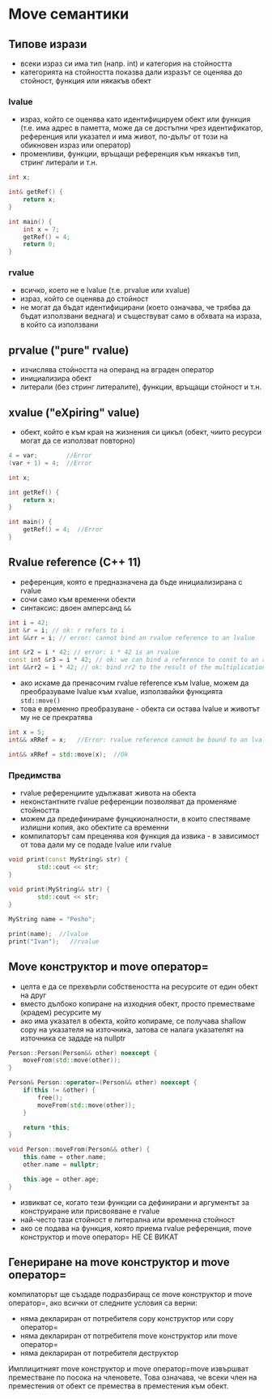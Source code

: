 # Move семантики

## Типове изрази
- всеки израз си има тип (напр. int) и категория на стойността
- категорията на стойността показва дали изразът се оценява до стойност, функция или някакъв обект

### lvalue
- израз, който се оценява като идентифицируем обект или функция (т.е. има адрес в паметта, може да се достъпни чрез идентификатор, референция или указател и има живот, по-дълъг от този на обикновен израз или оператор)
- променливи, функции, връщащи референция към някакъв тип, стринг литерали и т.н.

```c++
int x;

int& getRef() {
	return x;
}

int main() {
    int x = 7;
	getRef() = 4;
	return 0;
}
```

### rvalue
- всичко, което не е lvalue (т.е. prvalue или xvalue)
- израз, който се оценява до стойност
- не могат да бъдат идентифицирани (което означава, че трябва да бъдат използвани веднага) и съществуват само в обхвата на израза, в който са използвани

## prvalue ("pure" rvalue)
- изчислява стойността на операнд на вграден оператор
- инициализира обект
- литерали (без стринг литералите), функции, връщащи стойност и т.н.

## xvalue ("eXpiring" value)
- обект, който е към края на жизнения си цикъл (обект, чиито ресурси могат да се използват повторно)

```c++
4 = var;        //Error
(var + 1) = 4;  //Error
```

```c++
int x;

int getRef() {
	return x;
}

int main() {
	getRef() = 4;  //Error
}
```

## Rvalue reference (C++ 11)
- референция, която е предназначена да бъде инициализирана с rvalue
- сочи само към временни обекти
- синтаксис: двоен амперсанд `&&`

```c++
int i = 42;
int &r = i; // ok: r refers to i
int &&rr = i; // error: cannot bind an rvalue reference to an lvalue

int &r2 = i * 42; // error: i * 42 is an rvalue
const int &r3 = i * 42; // ok: we can bind a reference to const to an rvalue
int &&rr2 = i * 42; // ok: bind rr2 to the result of the multiplication
```

- ако искаме да пренасочим rvalue reference към lvalue, можем да преобразуваме lvalue към xvalue, използвайки функцията `std::move()`
- това е временно преобразуване - обекта си остава lvalue и животът му не се прекратява

```c++
int x = 5;
int&& xRRef = x;   //Error: rvalue reference cannot be bound to an lvalue

int&& xRRef = std::move(x);  //Ok
```

### Предимства
- rvalue референциите удължават живота на обекта
- неконстантните rvalue референции позволяват да променяме стойността
- можем да предефинираме фунцкионалности, в които спестяваме излишни копия, ако обектите са временни
- компилаторът сам преценява коя функция да извика - в зависимост от това дали му се подаде lvalue или rvalue

```c++
void print(const MyString& str) {
        std::cout << str;
}
 
void print(MyString&& str) {
        std::cout << str;
}

MyString name = "Pesho";

print(name);  //lvalue
print("Ivan");   //rvalue
```
## Move конструктор и move оператор=
- целта е да се прехвърли собствеността на ресурсите от един обект на друг
- вместо дълбоко копиране на изходния обект, просто преместваме (крадем) ресурсите му
- ако има указател в обекта, който копираме, се получава shallow copy на указателя на източника, затова се налага указателят на източника се зададе на nullptr
```c++
Person::Person(Person&& other) noexcept {
	moveFrom(std::move(other));
}
```

```c++
Person& Person::operator=(Person&& other) noexcept {
	if(this != &other) {
		free();	
        moveFrom(std::move(other));
	}

	return *this;
}
```

```c++
void Person::moveFrom(Person&& other) {
    this.name = other.name;
    other.name = nullptr;

    this.age = other.age;
}
```

- извикват се, когато тези функции са дефинирани и аргументът за конструиране или присвояване е rvalue
- най-често тази стойност е литерална или временна стойност
- ако се подава на функция, която приема rvalue референция, move конструктор и move оператор= НЕ СЕ ВИКАТ

## Генериране на move конструктор и move оператор=

компилаторът ще създаде подразбиращ се move конструктор и move оператор=, ако всички от следните условия са верни:

- няма деклариран от потребителя copy конструктор или copy оператор=
- няма деклариран от потребителя move конструктор или move оператор=
- няма деклариран от потребителя деструктор

Имплицитният move конструктор и move оператор=move извършват преместване по посока на членовете. Това означава, че всеки член на преместения от обект се премества в преместения към обект.